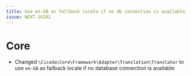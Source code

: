 ```yaml
---
title: Use en-GB as fallback locale if no db connection is available
issue: NEXT-16181
---
```

# Core
* Changed `\Cicada\Core\Framework\Adapter\Translation\Translator` to use `en-GB` as fallback locale if no database connection is available
